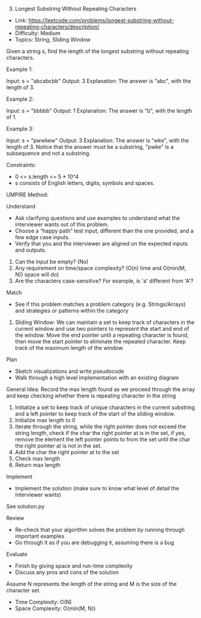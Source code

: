 3. Longest Substring Without Repeating Characters

- Link: https://leetcode.com/problems/longest-substring-without-repeating-characters/description/
- Difficulty: Medium 
- Topics: String, Sliding Window

Given a string s, find the length of the longest 
substring
 without repeating characters.


Example 1:

Input: s = "abcabcbb"
Output: 3
Explanation: The answer is "abc", with the length of 3.

Example 2:

Input: s = "bbbbb"
Output: 1
Explanation: The answer is "b", with the length of 1.

Example 3:

Input: s = "pwwkew"
Output: 3
Explanation: The answer is "wke", with the length of 3.
Notice that the answer must be a substring, "pwke" is a subsequence and not a substring.

Constraints:

- 0 <= s.length <= 5 * 10^4
- s consists of English letters, digits, symbols and spaces.


UMPIRE Method:

Understand

- Ask clarifying questions and use examples to understand what the interviewer wants out of this problem.
- Choose a “happy path” test input, different than the one provided, and a few edge case inputs.
- Verify that you and the interviewer are aligned on the expected inputs and outputs.

1. Can the input be empty? (No)
2. Any requirement on time/space complexity?  (O(n) time and O(min(M, N)) space will do) 
3. Are the characters case-sensitive? For example, is 'a' different from 'A'?

Match

- See if this problem matches a problem category (e.g. Strings/Arrays) and strategies or patterns within the category

1. Sliding Window: We can maintain a set to keep track of characters in the current window and use two pointers to represent the start and end of the window. Move the end pointer until a repeating character is found, then move the start pointer to eliminate the repeated character. Keep track of the maximum length of the window.

Plan

- Sketch visualizations and write pseudocode
- Walk through a high level implementation with an existing diagram

General Idea: Record the max length found as we proceed through the array and keep checking whether there is repeating character in the string

1. Initialize a set to keep track of unique characters in the current substring and a left pointer to keep track of the start of the sliding window.
2. Initialize max length to 0
3. Iterate through the string, while the right pointer does not exceed the string length, check if the char the right pointer at is in the set, if yes, remove the element the left pointer points to from the set until the char the right pointer at is not in the set.
4. Add the char the right pointer at to the set
5. Check max length 
6. Return max length
    
Implement

- Implement the solution (make sure to know what level of detail the interviewer wants)

See solution.py

Review

- Re-check that your algorithm solves the problem by running through important examples
- Go through it as if you are debugging it, assuming there is a bug

Evaluate

- Finish by giving space and run-time complexity
- Discuss any pros and cons of the solution

Assume N represents the length of the string and M is the size of the character set.

- Time Complexity: O(N)
- Space Complexity: O(min(M, N))
